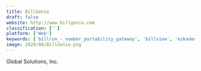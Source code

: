 ```yaml
---
title: BillGenie
draft: false 
website: http://www.billgenie.com
classification: ['']
platform: ['Web']
keywords: ['billrun_-_number_portability_gateway', 'billview', 'eskadenia_telecom', 'itson', 'kaizen_ic', 'sophia', 'spikefli', 'teams', 'tims', 'telcomunity_tem', 'telebright', 'telepacific', 'truevue', 'itower']
image: 2020/04/BillGenie.png
---
```

Global Solutions, Inc.